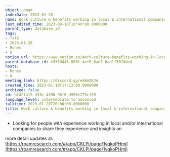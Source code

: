 ```yaml
---
object: page
indexDate: 2023-01-28
name: Work culture & benefits working in local & international companies
last_edited_time: 2023-09-18T10:49:00.0000000
parent_type: database_id
tags:
- Talk
- 2023-01-28
- Bones
- π
notion_url: https://www.notion.so/Work-culture-benefits-working-in-local-international-companies-bf42fa19d33e439698f6d996e273cf59
parent_database_id: e9339446-880f-4ef0-8ad7-8ad1f507dded
hosts:
- Bones
- π
meeting_link: https://discord.gg/ekWnDKJn
created_time: 2023-01-10T17:13:00.0000000
archived: false
id: bf42fa19-d33e-4396-98f6-d996e273cf59
language_level: intermediate to advanced
talktime: 2023-01-28T20:00:00.0000000
title: Work culture & benefits working in local & international companies
---
```


   - Looking for people with experience working in local and/or international companies to share they experience and insights on

more detail updates at:
[https://roamresearch.com/#/app/CKLPi/page/1vqkoPHmj](https://roamresearch.com/#/app/CKLPi/page/1vqkoPHmj)

























